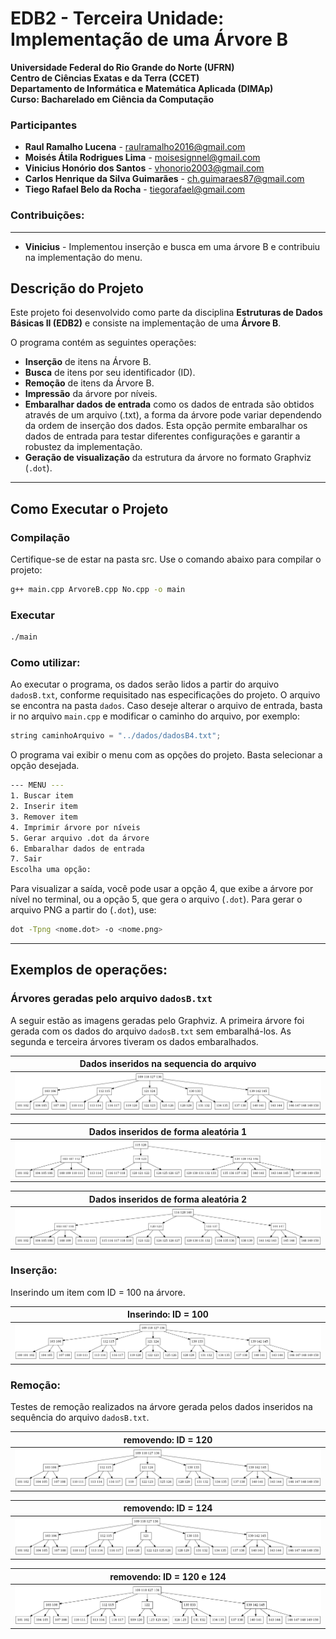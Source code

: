 # EDB2 - Terceira Unidade: Implementação de uma Árvore B

**Universidade Federal do Rio Grande do Norte (UFRN)**  
**Centro de Ciências Exatas e da Terra (CCET)**  
**Departamento de Informática e Matemática Aplicada (DIMAp)**  
**Curso: Bacharelado em Ciência da Computação**  

### Participantes
- **Raul Ramalho Lucena** - raulramalho2016@gmail.com
- **Moisés Átila Rodrigues Lima** - moisesignnel@gmail.com
- **Vinicius Honório dos Santos** - vhonorio2003@gmail.com
- **Carlos Henrique da Silva Guimarães** - ch.guimaraes87@gmail.com
- **Tiego Rafael Belo da Rocha** - tiegorafael@gmail.com

### Contribuições:
---
- **Vinicius** - Implementou inserção e busca em uma árvore B e contribuiu na implementação do menu.

## Descrição do Projeto
Este projeto foi desenvolvido como parte da disciplina **Estruturas de Dados Básicas II (EDB2)** e consiste na implementação de uma **Árvore B**.

O programa contém as seguintes operações:
- **Inserção** de itens na Árvore B.
- **Busca** de itens por seu identificador (ID).
- **Remoção** de itens da Árvore B.
- **Impressão** da árvore por níveis.
- **Embaralhar dados de entrada** como os dados de entrada são obtidos através de um arquivo (.txt), a forma da árvore pode variar dependendo da ordem de inserção dos dados. Esta opção permite embaralhar os dados de entrada para testar diferentes configurações e garantir a robustez da implementação.
- **Geração de visualização** da estrutura da árvore no formato Graphviz (`.dot`).

---

## Como Executar o Projeto

### Compilação
Certifique-se de estar na pasta src. Use o comando abaixo para compilar o projeto:  
```bash
g++ main.cpp ArvoreB.cpp No.cpp -o main
```
### Executar
```bash
./main
```
### Como utilizar:
Ao executar o programa, os dados serão lidos a partir do arquivo `dadosB.txt`, conforme requisitado nas especificações do projeto. O arquivo se encontra na pasta `dados`. Caso deseje alterar o arquivo de entrada, basta ir no arquivo `main.cpp` e modificar o caminho do arquivo, por exemplo:
```cpp
string caminhoArquivo = "../dados/dadosB4.txt";
```
O programa vai exibir o menu com as opções do projeto. Basta selecionar a opção desejada. 
```bash
--- MENU ---
1. Buscar item
2. Inserir item
3. Remover item
4. Imprimir árvore por níveis
5. Gerar arquivo .dot da árvore
6. Embaralhar dados de entrada
7. Sair
Escolha uma opção: 
```
Para visualizar a saída, você pode usar a opção 4, que exibe a árvore por nível no terminal, ou a opção 5, que gera o arquivo (`.dot`). Para gerar o arquivo PNG a partir do (`.dot`), use:
```bash
dot -Tpng <nome.dot> -o <nome.png>
```
---
## Exemplos de operações:
### Árvores geradas pelo arquivo `dadosB.txt`
A seguir estão as imagens geradas pelo Graphviz. A primeira árvore foi gerada com os dados do arquivo `dadosB.txt` sem embaralhá-los. As segunda e terceira árvores tiveram os dados embaralhados.

| **Dados inseridos na sequencia do arquivo**                |
|------------------------------------|
| ![Antes](imagens/dadosB.png) |

| **Dados inseridos de forma aleatória 1**                |
|------------------------------------|
| ![Antes](imagens/dadosBRandom.png) |

| **Dados inseridos de forma aleatória 2**                |
|------------------------------------|
| ![Antes](imagens/dadosBRandom2.png) |
### Inserção:
Inserindo um item com ID = 100 na árvore.

| **Inserindo: ID = 100**                |
|------------------------------------|
| ![Antes](imagens/inserir100.png) |

### Remoção:
Testes de remoção realizados na árvore gerada pelos dados inseridos na sequência do arquivo `dadosB.txt`.

| **removendo: ID = 120**            |
|------------------------------------|
| ![Antes](imagens/remove120.png) |

| **removendo: ID = 124**            |
|------------------------------------|
| ![Antes](imagens/remove124.png) |

| **removendo: ID = 120 e 124**      |
|------------------------------------|
| ![Antes](imagens/rmv124e120.png) |




